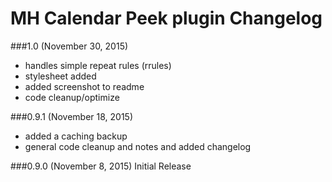 MH Calendar Peek plugin Changelog
=================

###1.0 (November 30, 2015)
* handles simple repeat rules (rrules)
* stylesheet added
* added screenshot to readme
* code cleanup/optimize


###0.9.1 (November 18, 2015)
* added a caching backup
* general code cleanup and notes and added changelog

###0.9.0 (November 8, 2015)
Initial Release
